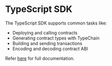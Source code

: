 # TypeScript SDK

The TypeScript SDK supports common tasks like:

- Deploying and calling contracts
- Generating contract types with TypeChain
- Building and sending transactions
- Encoding and decoding contract ABI

Refer [here](https://github.com/FuelLabs/fuels-ts) for full documentation.
